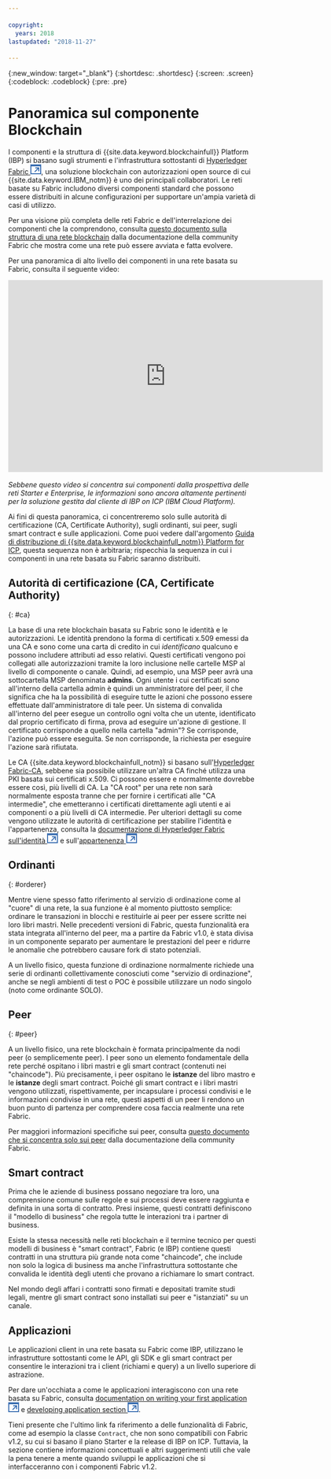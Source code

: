 ```yaml
---

copyright:
  years: 2018
lastupdated: "2018-11-27"

---
```


{:new_window: target="_blank"}
{:shortdesc: .shortdesc}
{:screen: .screen}
{:codeblock: .codeblock}
{:pre: .pre}

# Panoramica sul componente Blockchain

I componenti e la struttura di {{site.data.keyword.blockchainfull}} Platform (IBP) si basano sugli strumenti e l'infrastruttura sottostanti di [Hyperledger Fabric ![Icona link esterno](images/external_link.svg "Icona link esterno")](https://hyperledger-fabric.readthedocs.io/en/release-1.2/), una soluzione blockchain con autorizzazioni open source di cui {{site.data.keyword.IBM_notm}} è uno dei principali collaboratori. Le reti basate su Fabric includono diversi componenti standard che possono essere distribuiti in alcune configurazioni per supportare un'ampia varietà di casi di utilizzo.

Per una visione più completa delle reti Fabric e dell'interrelazione dei componenti che la comprendono, consulta [questo documento sulla struttura di una rete blockchain](https://hyperledger-fabric.readthedocs.io/en/release-1.2/network/network.html) dalla documentazione della community Fabric che mostra come una rete può essere avviata e fatta evolvere.

Per una panoramica di alto livello dei componenti in una rete basata su Fabric, consulta il seguente video:

<iframe class="embed-responsive-item" id="youtubeplayer" title="Video del piano Starter" type="text/html" width="640" height="390" src="https://www.youtube.com/embed/sJaT2L99BUo" frameborder="0" webkitallowfullscreen mozallowfullscreen allowfullscreen> </iframe>

*Sebbene questo video si concentra sui componenti dalla prospettiva delle reti Starter e Enterprise, le informazioni sono ancora altamente pertinenti per la soluzione gestita dal cliente di IBP on ICP (IBM Cloud Platform).*

Ai fini di questa panoramica, ci concentreremo solo sulle autorità di certificazione (CA, Certificate Authority), sugli ordinanti, sui peer, sugli smart contract e sulle applicazioni. Come puoi vedere dall'argomento [Guida di distribuzione di {{site.data.keyword.blockchainfull_notm}} Platform for ICP](/docs/services/blockchain/ibp_for_icp_deployment_guide.html), questa sequenza non è arbitraria; rispecchia la sequenza in cui i componenti in una rete basata su Fabric saranno distribuiti.

## Autorità di certificazione (CA, Certificate Authority) 
{: #ca}

La base di una rete blockchain basata su Fabric sono le identità e le autorizzazioni. Le identità prendono la forma di certificati x.509 emessi da una CA e sono come una carta di credito in cui *identificano* qualcuno e possono includere attributi ad esso relativi. Questi certificati vengono poi collegati alle autorizzazioni tramite la loro inclusione nelle cartelle MSP al livello di componente o canale. Quindi, ad esempio, una MSP peer avrà una sottocartella MSP denominata **admins**. Ogni utente i cui certificati sono all'interno della cartella admin è quindi un amministratore del peer, il che significa che ha la possibilità di eseguire tutte le azioni che possono essere effettuate dall'amministratore di tale peer. Un sistema di convalida all'interno del peer esegue un controllo ogni volta che un utente, identificato dal proprio certificato di firma, prova ad eseguire un'azione di gestione. Il certificato corrisponde a quello nella cartella "admin"? Se corrisponde, l'azione può essere eseguita. Se non corrisponde, la richiesta per eseguire l'azione sarà rifiutata.

Le CA {{site.data.keyword.blockchainfull_notm}} si basano sull'[Hyperledger Fabric-CA](https://hyperledger-fabric-ca.readthedocs.io/en/latest/), sebbene sia possibile utilizzare un'altra CA finché utilizza una PKI basata sui certificati x.509. Ci possono essere e normalmente dovrebbe essere così, più livelli di CA. La "CA root" per una rete non sarà normalmente esposta tranne che per fornire i certificati alle "CA intermedie", che emetteranno i certificati direttamente agli utenti e ai componenti o a più livelli di CA intermedie. Per ulteriori dettagli su come vengono utilizzate le autorità di certificazione per stabilire l'identità e l'appartenenza, consulta la [documentazione di Hyperledger Fabric sull'identità ![Icona link esterno](images/external_link.svg "Icona link esterno")](https://hyperledger-fabric.readthedocs.io/en/latest/identity/identity.html) e sull'[appartenenza ![Icona link esterno](images/external_link.svg "Icona link esterno")](https://hyperledger-fabric.readthedocs.io/en/latest/membership/membership.html)

## Ordinanti
{: #orderer}

Mentre viene spesso fatto riferimento al servizio di ordinazione come al "cuore" di una rete, la sua funzione è al momento piuttosto semplice: ordinare le transazioni in blocchi e restituirle ai peer per essere scritte nei loro libri mastri. Nelle precedenti versioni di Fabric, questa funzionalità era stata integrata all'interno del peer, ma a partire da Fabric v1.0, è stata divisa in un componente separato per aumentare le prestazioni del peer e ridurre le anomalie che potrebbero causare fork di stato potenziali.

A un livello fisico, questa funzione di ordinazione normalmente richiede una serie di ordinanti collettivamente conosciuti come "servizio di ordinazione", anche se negli ambienti di test o POC è possibile utilizzare un nodo singolo (noto come ordinante SOLO).

## Peer
{: #peer}

A un livello fisico, una rete blockchain è formata principalmente da nodi peer (o semplicemente peer). I peer sono un elemento fondamentale della rete perché ospitano i libri mastri e gli smart contract (contenuti nei "chaincode"). Più precisamente, i peer ospitano le **istanze** del libro mastro e le **istanze** degli smart contract. Poiché gli smart contract e i libri mastri vengono utilizzati, rispettivamente, per incapsulare i processi condivisi e le informazioni condivise in una rete, questi aspetti di un peer li rendono un buon punto di partenza per comprendere cosa faccia realmente una rete Fabric.

Per maggiori informazioni specifiche sui peer, consulta [questo documento che si concentra solo sui peer](https://hyperledger-fabric.readthedocs.io/en/release-1.2/peers/peers.html) dalla documentazione della community Fabric.

## Smart contract

Prima che le aziende di business possano negoziare tra loro, una comprensione comune sulle regole e sui processi deve essere raggiunta e definita in una sorta di contratto. Presi insieme, questi contratti definiscono il "modello di business" che regola tutte le interazioni tra i partner di business.

Esiste la stessa necessità nelle reti blockchain e il termine tecnico per questi modelli di business è "smart contract", Fabric (e IBP) contiene questi contratti in una struttura più grande nota come "chaincode", che include non solo la logica di business ma anche l'infrastruttura sottostante che convalida le identità degli utenti che provano a richiamare lo smart contract.

Nel mondo degli affari i contratti sono firmati e depositati tramite studi legali, mentre gli smart contract sono installati sui peer e "istanziati" su un canale.

## Applicazioni

Le applicazioni client in una rete basata su Fabric come IBP, utilizzano le infrastrutture sottostanti come le API, gli SDK e gli smart contract per consentire le interazioni tra i client (richiami e query) a un livello superiore di astrazione.

Per dare un'occhiata a come le applicazioni interagiscono con una rete basata su Fabric, consulta [documentation on writing your first application ![Icona link esterno](images/external_link.svg "Icona link esterno")](https://hyperledger-fabric.readthedocs.io/en/master/write_first_app.html "Writing Your First Application") e [developing application section ![Icona link esterno](images/external_link.svg "Icona link esterno")](https://hyperledger-fabric.readthedocs.io/en/master/developapps/developing_applications.html "Developing Applications").

Tieni presente che l'ultimo link fa riferimento a delle funzionalità di Fabric, come ad esempio la classe `Contract`, che non sono compatibili con Fabric v1.2, su cui si basano il piano Starter e la release di IBP on ICP. Tuttavia, la sezione contiene informazioni concettuali e altri suggerimenti utili che vale la pena tenere a mente quando sviluppi le applicazioni che si interfacceranno con i componenti Fabric v1.2.
